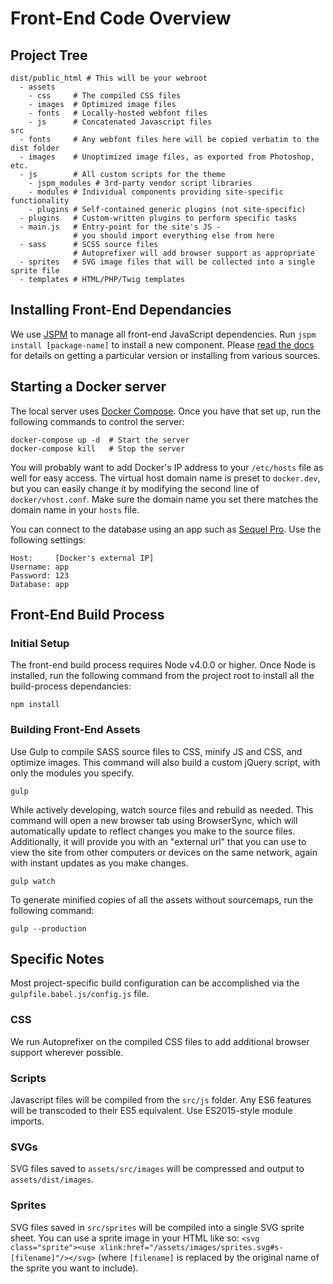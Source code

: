 # Front-End Code Overview

## Project Tree

    dist/public_html # This will be your webroot
      - assets   
        - css     # The compiled CSS files
        - images  # Optimized image files
        - fonts   # Locally-hosted webfont files
        - js      # Concatenated Javascript files
    src
      - fonts     # Any webfont files here will be copied verbatim to the dist folder
      - images    # Unoptimized image files, as exported from Photoshop, etc.
      - js        # All custom scripts for the theme
        - jspm_modules # 3rd-party vendor script libraries
        - modules # Individual components providing site-specific functionality
        - plugins # Self-contained generic plugins (not site-specific)
      - plugins   # Custom-written plugins to perform specific tasks
      - main.js   # Entry-point for the site's JS -
                  # you should import everything else from here
      - sass      # SCSS source files
                  # Autoprefixer will add browser support as appropriate
      - sprites   # SVG image files that will be collected into a single sprite file
      - templates # HTML/PHP/Twig templates


## Installing Front-End Dependancies

We use [JSPM](http://jspm.io) to manage all front-end JavaScript dependencies. Run `jspm install [package-name]` to install a new component. Please [read the docs](https://github.com/jspm/jspm-cli/blob/master/docs/installing-packages.md) for details on getting a particular version or installing from various sources.


## Starting a Docker server

The local server uses [Docker Compose](http://docs.docker.com/compose/). Once you have that set up, run the following commands to control the server:

    docker-compose up -d  # Start the server
    docker-compose kill   # Stop the server

You will probably want to add Docker's IP address to your `/etc/hosts` file as well for easy access. The virtual host domain name is preset to `docker.dev`, but you can easily change it by modifying the second line of `docker/vhost.conf`. Make sure the domain name you set there matches the domain name in your `hosts` file.

You can connect to the database using an app such as [Sequel Pro](http://sequelpro.com). Use the following settings:

    Host:     [Docker's external IP]
    Username: app
    Password: 123
    Database: app

## Front-End Build Process

### Initial Setup

The front-end build process requires Node v4.0.0 or higher. Once Node is installed, run the following command from the project root to install all the build-process dependancies:

    npm install

### Building Front-End Assets

Use Gulp to compile SASS source files to CSS, minify JS and CSS, and optimize images. This command will also build a custom jQuery script, with only the modules you specify.

    gulp

While actively developing, watch source files and rebuild as needed. This command will open a new browser tab using BrowserSync, which will automatically update to reflect changes you make to the source files. Additionally, it will provide you with an "external url" that you can use to view the site from other computers or devices on the same network, again with instant updates as you make changes.

    gulp watch

To generate minified copies of all the assets without sourcemaps, run the following command:

    gulp --production


## Specific Notes

Most project-specific build configuration can be accomplished via the `gulpfile.babel.js/config.js` file.

### CSS

We run Autoprefixer on the compiled CSS files to add additional browser support wherever possible.

### Scripts

Javascript files will be compiled from the `src/js` folder. Any ES6 features will be transcoded to their ES5 equivalent. Use ES2015-style module imports.

### SVGs

SVG files saved to `assets/src/images` will be compressed and output to `assets/dist/images`.

### Sprites

SVG files saved in `src/sprites` will be compiled into a single SVG sprite sheet. You can use a sprite image in your HTML like so: `<svg class="sprite"><use xlink:href="/assets/images/sprites.svg#s-[filename]"/></svg>` (where `[filename]` is replaced by the original name of the sprite you want to include).
